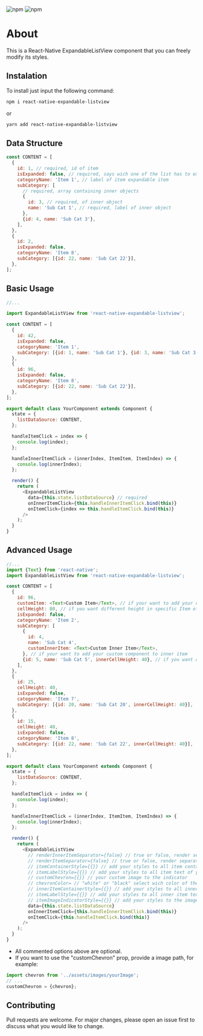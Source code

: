 ![npm](https://img.shields.io/npm/v/react-native?color=%232fa90f&label=react-native&style=plastic)
![npm](https://img.shields.io/npm/dm/react-native-expandable-listview?style=plastic)

# About

This is a React-Native ExpandableListView component that you can freely modify its styles.

## Instalation

To install just input the following command:

```bash
npm i react-native-expandable-listview
```

or

```bash
yarn add react-native-expandable-listview
```

## Data Structure

```javascript
const CONTENT = [
  {
    id: 1, // required, id of item
    isExpanded: false, // required, says wich one of the list has to expand or not
    categoryName: 'Item 1', // label of item expandable item
    subCategory: [
      // required, array containing inner objects
      {
        id: 3, // required, of inner object
        name: 'Sub Cat 1', // required, label of inner object
      },
      {id: 4, name: 'Sub Cat 3'},
    ],
  },
  {
    id: 2,
    isExpanded: false,
    categoryName: 'Item 8',
    subCategory: [{id: 22, name: 'Sub Cat 22'}],
  },
];
```

## Basic Usage

```javascript
//...

import ExpandableListView from 'react-native-expandable-listview';

const CONTENT = [
  {
    id: 42,
    isExpanded: false,
    categoryName: 'Item 1',
    subCategory: [{id: 1, name: 'Sub Cat 1'}, {id: 3, name: 'Sub Cat 3'}],
  },
  {
    id: 96,
    isExpanded: false,
    categoryName: 'Item 8',
    subCategory: [{id: 22, name: 'Sub Cat 22'}],
  },
];

export default class YourComponent extends Component {
  state = {
    listDataSource: CONTENT,
  };

  handleItemClick = index => {
    console.log(index);
  };

  handleInnerItemClick = (innerIndex, ItemItem, ItemIndex) => {
    console.log(innerIndex);
  };

  render() {
    return (
      <ExpandableListView
        data={this.state.listDataSource} // required
        onInnerItemClick={this.handleInnerItemClick.bind(this)}
        onItemClick={index => this.handleItemClick.bind(this)}
      />
    );
  }
}
```

## Advanced Usage

```javascript
//...
import {Text} from 'react-native';
import ExpandableListView from 'react-native-expandable-listview';

const CONTENT = [
  {
    id: 96,
    customItem: <Text>Custom Item</Text>, // if your want to add your custom component to item
    cellHeight: 80, // if you want different height in specific Item of List
    isExpanded: false,
    categoryName: 'Item 2',
    subCategory: [
      {
        id: 4,
        name: 'Sub Cat 4',
        customInnerItem: <Text>Custom Inner Item</Text>,
      }, // if your want to add your custom component to inner item
      {id: 5, name: 'Sub Cat 5', innerCellHeight: 40}, // if you want different height in specific inner Item of specific inner item of List
    ],
  },
  {
    id: 25,
    cellHeight: 40,
    isExpanded: false,
    categoryName: 'Item 7',
    subCategory: [{id: 20, name: 'Sub Cat 20', innerCellHeight: 40}],
  },
  {
    id: 15,
    cellHeight: 40,
    isExpanded: false,
    categoryName: 'Item 8',
    subCategory: [{id: 22, name: 'Sub Cat 22', innerCellHeight: 40}],
  },
];

export default class YourComponent extends Component {
  state = {
    listDataSource: CONTENT,
  };

  handleItemClick = index => {
    console.log(index);
  };

  handleInnerItemClick = (innerIndex, ItemItem, ItemIndex) => {
    console.log(innerIndex);
  };

  render() {
    return (
      <ExpandableListView
        // renderInnerItemSeparator={false} // true or false, render separator between inner items
        // renderItemSeparator={false} // true or false, render separator between Items
        // itemContainerStyle={{}} // add your styles to all item container of your list
        // itemLabelStyle={{}} // add your styles to all item text of your list
        // customChevron={{}} // your custom image to the indicator
        // chevronColor= // "white" or "black" select wich color of the default indicator
        // innerItemContainerStyle={{}} // add your styles to all inner item containers of your list
        // itemLabelStyle={{}} // add your styles to all inner item text of your list
        // itemImageIndicatorStyle={{}} // add your styles to the image indicator of your list
        data={this.state.listDataSource}
        onInnerItemClick={this.handleInnerItemClick.bind(this)}
        onItemClick={this.handleItemClick.bind(this)}
      />
    );
  }
}
```

- All commented options above are optional.
- If you want to use the "customChevron" prop, provide a image path, for example:

```javascript
import chevron from '../assets/images/yourImage';
// ...
customChevron = {chevron};
```

## Contributing

Pull requests are welcome. For major changes, please open an issue first to discuss what you would like to change.
